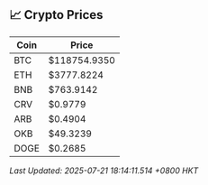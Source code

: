 ## 📈 Crypto Prices

| Coin | Price |
| ---- | ----- |
| BTC | $118754.9350 |
| ETH | $3777.8224 |
| BNB | $763.9142 |
| CRV | $0.9779 |
| ARB | $0.4904 |
| OKB | $49.3239 |
| DOGE | $0.2685 |

_Last Updated: 2025-07-21 18:14:11.514 +0800 HKT_
